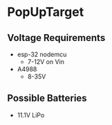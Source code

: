 # PopUpTarget

## Voltage Requirements
- esp-32 nodemcu
  - 7-12V on Vin
- A4988
  - 8-35V

## Possible Batteries
- 11.1V LiPo
